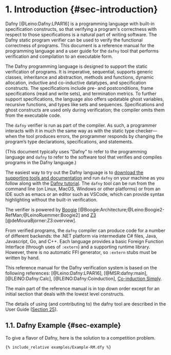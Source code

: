 # 1. Introduction {#sec-introduction}

Dafny [@Leino:Dafny:LPAR16] is a programming language with built-in specification constructs,
so that verifying a program's correctness with respect to those specifications
is a natural part of writing software.
The Dafny static program verifier can be used to verify the functional
correctness of programs.
This document is a reference manual for the programming language and a user guide
for the `dafny` tool that performs verification and compilation to an
executable form.

The Dafny programming language is designed to support the static
verification of programs. It is imperative, sequential, supports generic
classes, inheritance and abstraction, methods and functions, dynamic allocation, inductive and
co-inductive datatypes, and specification constructs. The
specifications include pre- and postconditions, frame specifications
(read and write sets), and termination metrics. To further support
specifications, the language also offers updatable ghost variables,
recursive functions, and types like sets and sequences. Specifications
and ghost constructs are used only during verification; the compiler
omits them from the executable code.

The `dafny` verifier is run as part of the compiler. As such, a programmer
interacts with it in much the same way as with the static type
checker—when the tool produces errors, the programmer responds by
changing the program’s type declarations, specifications, and statements.

(This document typically uses "Dafny" to refer to the programming language
and `dafny` to refer to the software tool that verifies and compiles programs
in the Dafny language.)

The easiest way to try out the Dafny language is to [download the supporting tools and documentation](https://github.com/dafny-lang/dafny/releases) and
run `dafny` on your machine as you follow along with the [Dafny tutorial](../OnlineTutorial/guide).
The `dafny` tool can be run from the command line (on Linux, MacOS, Windows or other platforms) or from an IDE
such as emacs or an editor such as VSCode, which can provide syntax highlighting without
the built-in verification.

The verifier is powered
by [Boogie](http://research.microsoft.com/boogie)
[@Boogie:Architecture;@Leino:Boogie2-RefMan;@LeinoRuemmer:Boogie2]
and [Z3](https://github.com/z3prover) [@deMouraBjorner:Z3:overview].

From verified programs, the `dafny` compiler can produce code for a number
of different backends:
the .NET platform via intermediate C\# files, Java, Javascript, Go, and C++.
Each language provides a basic Foreign Function Interface (through uses of `:extern`)
and a supporting runtime library.
However, there is no automatic FFI generator, so `:extern` stubs must be written by hand.

This reference manual for the Dafny verification system is
based on the following references:
[@Leino:Dafny:LPAR16],
[@MSR:dafny:main],
[@LEINO:Dafny:Calc],
[@LEINO:Dafny:Coinduction],
[Co-induction Simply](http://research.microsoft.com/en-us/um/people/leino/papers/krml230.pdf).

The main part of the reference manual is in top down order except for an
initial section that deals with the lowest level constructs.

The details of using (and contributing to) the dafny tool are described in the User Guide ([Section 25](#sec-user-guide)).

## 1.1. Dafny Example {#sec-example}
To give a flavor of Dafny, here is the solution to a competition problem.

```dafny
{% include_relative examples/Example-RM.dfy %}
```

